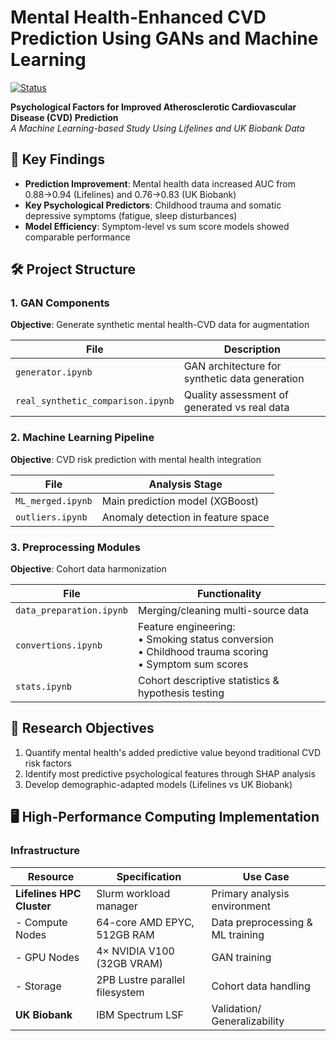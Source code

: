 # Mental Health-Enhanced CVD Prediction Using GANs and Machine Learning

[![Status](https://img.shields.io/badge/Status-Work%20in%20Progress-orange)]()

**Psychological Factors for Improved Atherosclerotic Cardiovascular Disease (CVD) Prediction**  
*A Machine Learning-based Study Using Lifelines and UK Biobank Data*

## 📌 Key Findings 
- **Prediction Improvement**: Mental health data increased AUC from 0.88→0.94 (Lifelines) and 0.76→0.83 (UK Biobank)
- **Key Psychological Predictors**: Childhood trauma and somatic depressive symptoms (fatigue, sleep disturbances)
- **Model Efficiency**: Symptom-level vs sum score models showed comparable performance

## 🛠️ Project Structure

### 1. GAN Components
**Objective**: Generate synthetic mental health-CVD data for augmentation

| File | Description |
|------|-------------|
| `generator.ipynb` | GAN architecture for synthetic data generation |
| `real_synthetic_comparison.ipynb` | Quality assessment of generated vs real data |

### 2. Machine Learning Pipeline
**Objective**: CVD risk prediction with mental health integration

| File | Analysis Stage |
|------|---------------|
| `ML_merged.ipynb` | Main prediction model (XGBoost) |
| `outliers.ipynb` | Anomaly detection in feature space |

### 3. Preprocessing Modules
**Objective**: Cohort data harmonization

| File | Functionality |
|------|--------------|
| `data_preparation.ipynb` | Merging/cleaning multi-source data |
| `convertions.ipynb` | Feature engineering:<br>• Smoking status conversion<br>• Childhood trauma scoring<br>• Symptom sum scores |
| `stats.ipynb` | Cohort descriptive statistics & hypothesis testing |

## 🎯 Research Objectives
1. Quantify mental health's added predictive value beyond traditional CVD risk factors
2. Identify most predictive psychological features through SHAP analysis
3. Develop demographic-adapted models (Lifelines vs UK Biobank)

## 🖥️ High-Performance Computing Implementation

### Infrastructure
| **Resource**               | **Specification**                          | **Use Case**                     |
|----------------------------|-------------------------------------------|----------------------------------|
| **Lifelines HPC Cluster**  | Slurm workload manager                    | Primary analysis environment    |
| - Compute Nodes            | 64-core AMD EPYC, 512GB RAM               | Data preprocessing & ML training|
| - GPU Nodes                | 4× NVIDIA V100 (32GB VRAM)                | GAN training                   |
| - Storage                  | 2PB Lustre parallel filesystem            | Cohort data handling           |
| **UK Biobank**             | IBM Spectrum LSF                          | Validation/ Generalizability   |

